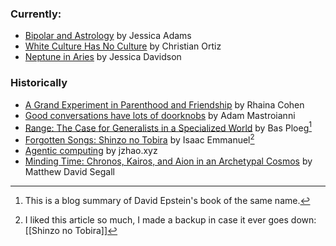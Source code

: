 ### Currently:
- [Bipolar and Astrology](https://www.jessicaadams.com/2018/04/21/blog/bipolar-and-astrology/) by Jessica Adams
- [White Culture Has No Culture](https://christianortiz.substack.com/p/white-culture-has-no-culture-what?r=1p3qjf&utm_medium=ios&triedRedirect=true) by Christian Ortiz
- [Neptune in Aries](https://jessicadavidson.co.uk/2021/06/21/neptune-in-aries-pioneering-visions-and-tilting-at-windmills/) by Jessica Davidson

### Historically
- [A Grand Experiment in Parenthood and Friendship](https://www.theatlantic.com/family/archive/2025/05/raising-kids-friends-parenting/682756/) by Rhaina Cohen
- [Good conversations have lots of doorknobs](https://www.experimental-history.com/p/good-conversations-have-lots-of-doorknobs) by Adam Mastroianni
- [Range: The Case for Generalists in a Specialized World](https://medium.com/@basploeg/range-the-case-for-generalists-in-a-specialized-world-b0ed44bc0470) by Bas Ploeg[^1]
- [Forgotten Songs: Shinzo no Tobira](https://www.undertheradarmag.com/blog/forgotten_songs_young_magics_isaac_emmanuel_on_mariahs_shinzo_no_tobira/) by Isaac Emmanuel[^2]
- [Agentic computing](https://jzhao.xyz/posts/agentic-computing) by jzhao.xyz
- [Minding Time: Chronos, Kairos, and Aion in an Archetypal Cosmos](https://footnotes2plato.com/2015/05/15/minding-time-chronos-kairos-and-aion-in-an-archetypal-cosmos/) by Matthew David Segall

[^1]: This is a blog summary of David Epstein's book of the same name.
[^2]: I liked this article so much, I made a backup in case it ever goes down: [[Shinzo no Tobira]]